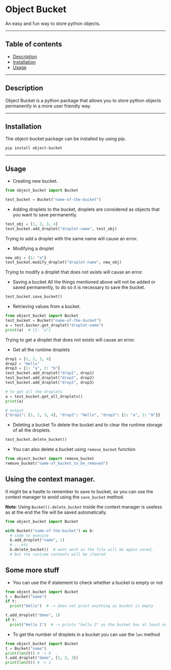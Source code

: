 # Object Bucket
An easy and fun way to store python objects.

____

## Table of contents
  - [Description](#DESCRIPTION)
  - [Installation](#INSTALLATION)
  - [Usage](#USAGE)


___
## Description
Object Bucket is a python package that allows you to store python objects permanently in a more user friendly way.

___
## Installation

The object-bucket package can be installed by using pip.
```bash
pip install object-bucket
```

___
## Usage

  - Creating new bucket.
  ```python
  from object_bucket import Bucket
  
  test_bucket = Bucket("name-of-the-bucket")
  ```
  - Adding droplets to the bucket, droplets are considered as objects that you want to save permanently.

  ```python
  test_obj = [1, 2, 3, 4]
  test_bucket.add_droplet("droplet-name", test_obj)
  ```
  Trying to add a droplet with the same name will cause an error.

  - Modifying a droplet
  ```python
  new_obj = {1: "a"}
  test_bucket.modify_droplet("droplet-name", new_obj)
  ```
  Trying to modify a droplet that does not exists will cause an error.

  - Saving a bucket
  All the things mentioned above will not be added or saved permanently, to do so it is necessary to save the bucket.
  ```python
  test_bucket.save_bucket()
  ```
 - Retrieving values from a bucket.
 ```python
 from object_bucket import Bucket
 test_bucket = Bucket("name-of-the-bucket")
 a = test.bucker.get_droplet("droplet-name")
 print(a)  # {1: "a"}
 
 ```
 Trying to get a droplet that does not exists will cause an error.

 - Get all the runtime droplets
 ```python
 drop1 = [1, 2, 3, 4]
 drop2 = "Hello"
 drop3 = {1: "a", 2: "b"}
 test_bucket.add_droplet("drop1", drop1)
 test_bucket.add_droplet("drop2", drop2)
 test_bucket.add_droplet("drop3", drop3)

 # to get all the droplets
 a = test_bucket.get_all_droplets()
 print(a)

 # output
 {"drop1": [1, 2, 3, 4], "drop2": "Hello", "drop3": {1: "a", 2: "b"}}
 ```
 - Deleting a bucket
 To delete the bucket and to clear the runtime storage of all the droplets.
 ```python
 test_bucket.delete_bucket()
 ```
  - You can also delete a bucket using ```remove_bucket``` function
  ```python
  from object_bucket import remove_bucket
  remove_bucket("name-of_bucket_to_be_removed")
  ```

 ## Using the context manager.
 It might be a hastle to remember to save to bucket, so you can use the context manager to avoid using the ```save_bucket``` method.

 **Note**: Using ```Bucket().delete_bucket``` inside the context manager is useless as at the end the file will be saved automatically.

 ```python
 from object_bucket import Bucket
 
 with Bucket("name-of-the-bucket") as b:
   # code to execute
   b.add_droplet("name", 1)
   # ...etc
   b.delete_bucket()  # wont work as the file will be again saved,
   # but the runtime contents will be cleared
 ```

 ## Some more stuff

  - You can use the if statement to check whether a bucket is empty or not
  ```python
  from object_bucket import Bucket
  t = Bucket("name")
  if t:
    print("Hello")  # -> does not print anything as bucket is empty

  t.add_droplet("demo", 1)
  if t:
    print("Hello 2")  # -> prints "hello 2" as the bucket has at least one droplet 
  ```

  - To get the number of droplets in a bucket you can use the ```len``` method
  ```python
  from object_bucket import Bucket
  t = Bucket("name")
  print(len(t)) # -> 0
  t.add_droplet("demo", [1, 2, 3])
  print(len(t)) # -> 1

  ```
